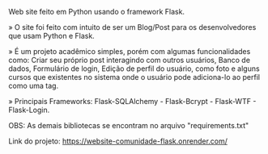 Web site feito em Python usando o framework Flask.

» O site foi feito com intuito de ser um Blog/Post para os desenvolvedores que usam Python e Flask.
  
  » É um projeto acadêmico simples, porém com algumas funcionalidades como: Criar seu próprio post interagindo com outros usuários, Banco de dados, Formulário de login, Edição de perfil do usuário, como foto e alguns cursos que existentes no sistema onde o usuário pode adiciona-lo ao perfil como uma tag.


» Principais Frameworks: Flask-SQLAlchemy - Flask-Bcrypt - Flask-WTF - Flask-Login.

OBS: As demais bibliotecas se encontram no arquivo "requirements.txt"

Link do projeto: https://website-comunidade-flask.onrender.com/
  
